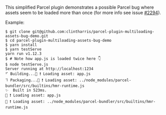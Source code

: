 This simplified Parcel plugin demonstrates a possible Parcel bug where assets seem to be loaded more than once (for more info see issue [#2294](https://github.com/parcel-bundler/parcel/issues/2294)).

Example:
```
$ git clone git@github.com:clintharris/parcel-plugin-multiloading-assets-bug-demo.git
$ cd parcel-plugin-multiloading-assets-bug-demo
$ yarn install
$ yarn testServe
yarn run v1.12.3
$ # Note how app.js is loaded twice here 👇
$ node testServe.js
Server running at http://localhost:1234
⠋ Building...📄 ❗️ Loading asset: app.js
⠹ Packaging...📄 ❗️ Loading asset: ../node_modules/parcel-bundler/src/builtins/hmr-runtime.js
✨  Built in 523ms.
📄 ❗️ Loading asset: app.js
📄 ❗️ Loading asset: ../node_modules/parcel-bundler/src/builtins/hmr-runtime.js
```

